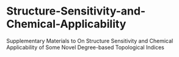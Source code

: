 # Structure-Sensitivity-and-Chemical-Applicability
Supplementary Materials to On Structure Sensitivity and Chemical Applicability of Some Novel Degree-based Topological Indices
